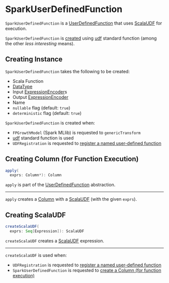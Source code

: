 # SparkUserDefinedFunction

`SparkUserDefinedFunction` is a [UserDefinedFunction](UserDefinedFunction.md) that uses [ScalaUDF](ScalaUDF.md) for execution.

`SparkUserDefinedFunction` is [created](#creating-instance) using [udf](../standard-functions//index.md#udaf) standard function (among the other _less interesting_ means).

## Creating Instance

`SparkUserDefinedFunction` takes the following to be created:

* <span id="f"> Scala Function
* <span id="dataType"> [DataType](../types/DataType.md)
* <span id="inputEncoders"> Input [ExpressionEncoder](../ExpressionEncoder.md)s
* <span id="outputEncoder"> Output [ExpressionEncoder](../ExpressionEncoder.md)
* <span id="name"> Name
* <span id="nullable"> `nullable` flag (default: `true`)
* <span id="deterministic"> `deterministic` flag (default: `true`)

`SparkUserDefinedFunction` is created when:

* `FPGrowthModel` (Spark MLlib) is requested to `genericTransform`
* [udf](../standard-functions//index.md#udf) standard function is used
* `UDFRegistration` is requested to [register a named user-defined function](../user-defined-functions/UDFRegistration.md#register)

## <span id="apply"> Creating Column (for Function Execution)

```scala
apply(
  exprs: Column*): Column
```

`apply` is part of the [UserDefinedFunction](UserDefinedFunction.md#apply) abstraction.

---

`apply` creates a [Column](../Column.md) with a [ScalaUDF](#createScalaUDF) (with the given `exprs`).

## <span id="createScalaUDF"> Creating ScalaUDF

```scala
createScalaUDF(
  exprs: Seq[Expression]): ScalaUDF
```

`createScalaUDF` creates a [ScalaUDF](ScalaUDF.md) expression.

---

`createScalaUDF` is used when:

* `UDFRegistration` is requested to [register a named user-defined function](../user-defined-functions/UDFRegistration.md#register)
* `SparkUserDefinedFunction` is requested to [create a Column (for function execution)](#apply)
